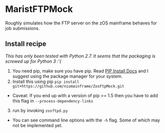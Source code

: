 # MaristFTPMock

Roughly simulates how the FTP server on the zOS mainframe behaves for job submissions.

## Install recipe

_This has only been tested with Python 2.7. It seems that the packaging is screwed up for Python 3 :'(_  
1. You need pip, make sure you have pip. Read [PIP Install Docs](http://pip.readthedocs.org/en/latest/installing.html#using-package-managers) and I suggest using the package manager for your system.
2. Install this using pip ```pip install git+https://github.com/niumainframe/ZosFtpMock.git```
  * Caveat: If you end up with a version of pip >= 1.5 then you have to add this flag in ```--process-dependency-links```
3. run by invoking ```zosftpd.py```
  * You can see command line options with the ```-h``` flag.  Some of which may not be implemented yet.
